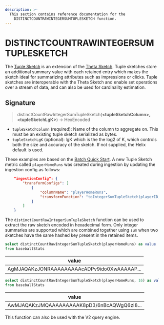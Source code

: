```yaml
---
description: >-
  This section contains reference documentation for the
	DISTINCTCOUNTRAWINTEGERSUMTUPLESKETCH function.
---
```


# DISTINCTCOUNTRAWINTEGERSUMTUPLESKETCH

The [Tuple Sketch](https://datasketches.apache.org/docs/Tuple/TupleOverview.html) is an extension of the [Theta Sketch](https://datasketches.apache.org/docs/Theta/ThetaSketchFramework.html).  Tuple sketches store an additional summary value with each retained entry which makes the sketch ideal for summarizing attributes such as impressions or clicks.  Tuple sketches are interoperable with the Theta Sketch and enable set operations over a stream of data, and can also be used for cardinality estimation.

## Signature

> distinctCountRawIntegerSumTupleSketch(**\<tupleSketchColumn>, \<tupleSketchLgK>**) -> HexEncoded

* `tupleSketchColumn` (required): Name of the column to aggregate on.  This must be an existing tuple sketch serialized as bytes.
* `tupleSketchLgK` (optional): lgK which is the the log2 of K, which controls both the size and accuracy of the sketch.  If not supplied, the Helix default is used.

These examples are based on the [Batch Quick Start](../../basics/getting-started/quick-start.md#batch).  A new Tuple Sketch metric called `playerHomeRuns` was created during ingestion by updating the ingestion config as follows:

```json
	"ingestionConfig": {
		"transformConfigs": [
			{
				"columnName": "playerHomeRuns",
				"transformFunction": "toIntegerSumTupleSketch(playerID, homeRuns)"
			}
		]
	}
```

The `distinctCountRawIntegerSumTupleSketch` function can be used to extract the raw sketch encoded in hexadecimal form.  Only integer summaries are supported which are combined together using `sum` when two sketches have the same hashed key present in the retained items.

```sql
select distinctCountRawIntegerSumTupleSketch(playerHomeRuns) as value
from baseballStats 
```

| value                                       |
| ------------------------------------------- |
| AgMJAQAKzJONRAAAAAAAAAcADPv9ido0XwAAAAAP... |

```sql
select distinctCountRawIntegerSumTupleSketch(playerHomeRuns, 16) as value
from baseballStats 
```

| value                                       |
| ------------------------------------------- |
| AwMJAQAKzJMQAAAAAAAAAK8pD3/6nBcAQWgQ6zI8... |

This function can also be used with the V2 query engine.

